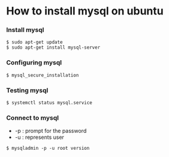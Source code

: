 # How to install mysql on ubuntu

### Install mysql
```
$ sudo apt-get update
$ sudo apt-get install mysql-server
```

### Configuring mysql
```
$ mysql_secure_installation
```

### Testing mysql
```
$ systemctl status mysql.service
```

### Connect to mysql
* -p : prompt for the password
* -u : represents user
```
$ mysqladmin -p -u root version
```
